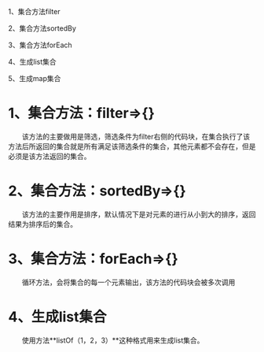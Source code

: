1、集合方法filter

2、集合方法sortedBy

3、集合方法forEach

4、生成list集合

5、生成map集合                                                

# 1、集合方法：filter=>{}

&emsp;&emsp;该方法的主要做用是筛选，筛选条件为filter右侧的代码块，在集合执行了该方法后所返回的集合就是所有满足该筛选条件的集合，其他元素都不会存在，但是必须是该方法返回的集合。

# 2、集合方法：sortedBy=>{}

&emsp;&emsp;该方法的主要作用是排序，默认情况下是对元素的进行从小到大的排序，返回结果为排序后的集合。

# 3、集合方法：forEach=>{}

&emsp;&emsp;循环方法，会将集合的每一个元素输出，该方法的代码块会被多次调用

# 4、生成list集合

&emsp;&emsp;使用方法**listOf（1，2，3）**这种格式用来生成list集合。


